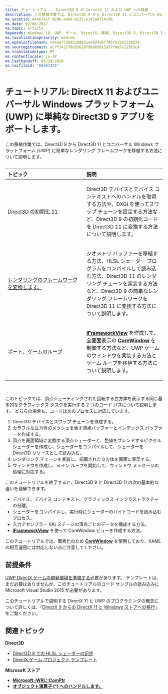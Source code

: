 ```yaml
---
title: チュートリアル -- Direct3D 9 の DirectX 11 および UWP への移植
description: この移植作業では、Direct3D 9 から Direct3D 11 とユニバーサル Windows プラットフォーム (UWP) に簡単なレンダリング フレームワークを移植する方法について説明します。
ms.assetid: d4467e1f-929b-a4b8-b233-e142a8714c96
ms.date: 02/08/2017
ms.topic: article
keywords: Windows 10, UWP, ゲーム, DirectX, 移植, Direct3D 9, Direct3D 11
ms.localizationpriority: medium
ms.openlocfilehash: 5d4aef73b9b28d631a492436ff90761541134220
ms.sourcegitcommit: ac7f3422f8d83618f9b6b5615a37f8e5c115b3c4
ms.translationtype: MT
ms.contentlocale: ja-JP
ms.lasthandoff: 05/29/2019
ms.locfileid: "66367425"
---
```

# <a name="walkthrough-port-a-simple-direct3d-9-app-to-directx-11-and-universal-windows-platform-uwp"></a>チュートリアル: DirectX 11 およびユニバーサル Windows プラットフォーム (UWP) に単純な Direct3D 9 アプリをポートします。



この移植作業では、Direct3D 9 から Direct3D 11 とユニバーサル Windows プラットフォーム (UWP) に簡単なレンダリング フレームワークを移植する方法について説明します。
## 
<table>
<colgroup>
<col width="50%" />
<col width="50%" />
</colgroup>
<thead>
<tr class="header">
<th align="left">トピック</th>
<th align="left">説明</th>
</tr>
</thead>
<tbody>
<tr class="odd">
<td align="left"><p><a href="simple-port-from-direct3d-9-to-11-1-part-1--initializing-direct3d.md">Direct3D の初期化 11</a></p></td>
<td align="left"><p>Direct3D デバイスとデバイス コンテキストへのハンドルを取得する方法や、DXGI を使ってスワップ チェーンを設定する方法など、Direct3D 9 の初期化コードを Direct3D 11 に変換する方法について説明します。</p></td>
</tr>
<tr class="even">
<td align="left"><p><a href="simple-port-from-direct3d-9-to-11-1-part-2--rendering.md">レンダリングのフレームワークを変換します。</a></p></td>
<td align="left"><p>ジオメトリ バッファーを移植する方法、HLSL シェーダー プログラムをコンパイルして読み込む方法、Direct3D 11 のレンダリング チェーンを実装する方法など、Direct3D 9 の簡単なレンダリング フレームワークを Direct3D 11 に変換する方法について説明します。</p></td>
</tr>
<tr class="odd">
<td align="left"><p><a href="simple-port-from-direct3d-9-to-11-1-part-3--viewport-and-game-loop.md">ポート、ゲームのループ</a></p></td>
<td align="left"><p><a href="https://docs.microsoft.com/uwp/api/Windows.ApplicationModel.Core.IFrameworkView">  <strong>IFrameworkView</strong></a> を作成して、全画面表示の <a href="https://docs.microsoft.com/uwp/api/Windows.UI.Core.CoreWindow"><strong>CoreWindow</strong></a> を制御する方法など、UWP ゲームのウィンドウを実装する方法とゲーム ループを移植する方法について説明します。</p></td>
</tr>
</tbody>
</table>

 

このトピックでは、頂点シェーディングされた回転する立方体を表示する同じ基本的なグラフィックス タスクを実行する 2 つのコード パスについて説明します。 どちらの場合も、コードは次のプロセスに対応しています。

1.  Direct3D デバイスとスワップ チェーンを作成する。
2.  カラフルな立方体のメッシュを表す頂点バッファーとインデックス バッファーを作成する。
3.  頂点を画面領域に変換する頂点シェーダーと、色値をブレンドするピクセル シェーダーを作成し、シェーダーをコンパイルして、シェーダーを Direct3D リソースとして読み込む。
4.  レンダリング チェーンを実装し、描画された立方体を画面に表示する。
5.  ウィンドウを作成し、メイン ループを開始して、ウィンドウ メッセージの処理に対応する。

このチュートリアルを終了すると、Direct3D 9 と Direct3D 11 の次の基本的な違いを理解できます。

-   デバイス、デバイス コンテキスト、グラフィックス インフラストラクチャの分離。
-   シェーダーをコンパイルし、実行時にシェーダーのバイトコードを読み込むプロセス。
-   入力アセンブラー (IA) ステージの頂点ごとのデータを構成する方法。
-   [  **IFrameworkView**](https://docs.microsoft.com/uwp/api/Windows.ApplicationModel.Core.IFrameworkView) を使って CoreWindow ビューを作成する方法。

このチュートリアルでは、簡素化のため [**CoreWindow**](https://docs.microsoft.com/uwp/api/Windows.UI.Core.CoreWindow) を使用しており、XAML の相互運用には対応しない点に注意してください。

## <a name="prerequisites"></a>前提条件


[UWP DirectX ゲームの開発環境を準備する](prepare-your-dev-environment-for-windows-store-directx-game-development.md)必要があります。 テンプレートは、まだ必要はありませんが、このチュートリアルのコード サンプルの読み込みに Microsoft Visual Studio 2015 が必要があります。

このチュートリアルで説明する DirectX 11 と UWP のプログラミングの概念について詳しくは、「[DirectX 9 からの DirectX 11 と Windows ストアへの移行](porting-considerations.md)」をご覧ください。

## <a name="related-topics"></a>関連トピック

**Direct3D**

* [Direct3D 9 での HLSL シェーダーの記述](https://docs.microsoft.com/windows/desktop/direct3dhlsl/dx-graphics-hlsl-writing-shaders-9)
* [DirectX ゲーム プロジェクト テンプレート](user-interface.md)

**Microsoft ストア**

* [**Microsoft::WRL::ComPtr**](https://docs.microsoft.com/cpp/windows/comptr-class)
* [**オブジェクト演算子 (^) へのハンドルします。** ](https://docs.microsoft.com/cpp/windows/handle-to-object-operator-hat-cpp-component-extensions)

